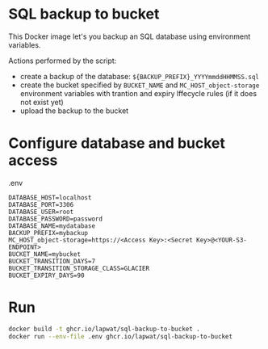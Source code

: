 # SQL backup to bucket

This Docker image let's you backup an SQL database using environment variables.

Actions performed by the script:
- create a backup of the database: `${BACKUP_PREFIX}_YYYYmmddHHMMSS.sql`
- create the bucket specified by `BUCKET_NAME` and `MC_HOST_object-storage` environment variables with trantion and expiry lffecycle rules (if it does not exist yet)
- upload the backup to the bucket

# Configure database and bucket access

.env
```
DATABASE_HOST=localhost
DATABASE_PORT=3306
DATABASE_USER=root
DATABASE_PASSWORD=password
DATABASE_NAME=mydatabase
BACKUP_PREFIX=mybackup
MC_HOST_object-storage=https://<Access Key>:<Secret Key>@<YOUR-S3-ENDPOINT>
BUCKET_NAME=mybucket
BUCKET_TRANSITION_DAYS=7
BUCKET_TRANSITION_STORAGE_CLASS=GLACIER
BUCKET_EXPIRY_DAYS=90
```

# Run

```sh
docker build -t ghcr.io/lapwat/sql-backup-to-bucket .
docker run --env-file .env ghcr.io/lapwat/sql-backup-to-bucket
```
